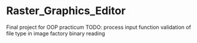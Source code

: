 # Raster_Graphics_Editor
Final project for OOP practicum
TODO:
process input function
validation of file type in image factory
binary reading
